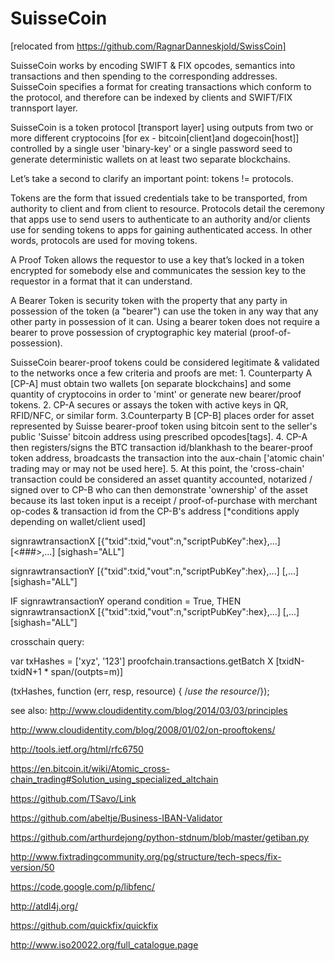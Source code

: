 SuisseCoin  
==========
[relocated from https://github.com/RagnarDanneskjold/SwissCoin]

SuisseCoin works by encoding SWIFT & FIX opcodes, semantics into transactions and then spending to the corresponding addresses. SuisseCoin specifies a format for creating transactions which conform to the protocol, and therefore can be indexed by clients and SWIFT/FIX trannsport layer.

SuisseCoin is a token protocol [transport layer] using outputs from two or more different cryptocoins [for ex - bitcoin[client]and dogecoin[host]] controlled by a single user 'binary-key' or a single password seed to generate deterministic wallets on at least two separate blockchains.

Let’s take a second to clarify an important point: tokens != protocols.

Tokens are the form that issued credentials take to be transported, from authority to client and from client to resource. Protocols detail the ceremony that apps use to send users to authenticate to an authority and/or clients use for sending tokens to apps for gaining authenticated access. In other words, protocols are used for moving tokens.

A Proof Token allows the requestor to use a key that’s locked in a token encrypted for somebody else and communicates the session key to the requestor in a format that it can understand.

A Bearer Token is security token with the property that any party in possession of the token (a "bearer") can use the token in any way that any other party in possession of it can. Using a bearer token does not require a bearer to prove possession of cryptographic key material (proof-of-possession).

SuisseCoin bearer-proof tokens could be considered legitimate & validated to the networks once a few criteria and proofs are met: 1. Counterparty A [CP-A] must obtain two wallets [on separate blockchains] and some quantity of cryptocoins in order to 'mint' or generate new bearer/proof tokens. 2. CP-A secures or assays the token with active keys in QR, RFID/NFC, or similar form. 3.Counterparty B [CP-B] places order for asset represented by Suisse bearer-proof token using bitcoin sent to the seller's public 'Suisse' bitcoin address using prescribed opcodes[tags]. 4. CP-A then registers/signs the BTC transaction id/blankhash to the bearer-proof token address, broadcasts the transaction into the aux-chain ['atomic chain' trading may or may not be used here]. 5. At this point, the 'cross-chain' transaction could be considered an asset quantity accounted, notarized / signed over to CP-B who can then demonstrate 'ownership' of the asset because its last token input is a receipt / proof-of-purchase with merchant op-codes & transaction id from the CP-B's address [*conditions apply depending on wallet/client used]

signrawtransactionX <hex string> [{"txid":txid,"vout":n,"scriptPubKey":hex},...] [<###>,...] [sighash="ALL"]

signrawtransactionY <hex string> [{"txid":txid,"vout":n,"scriptPubKey":hex},...] [<privatekey1>,...] [sighash="ALL"]

IF signrawtransactionY operand condition = True, THEN signrawtransactionX <hex string> [{"txid":txid,"vout":n,"scriptPubKey":hex},...] [<privatekey1>,...] [sighash="ALL"]

crosschain query:

var txHashes = ['xyz', '123']
proofchain.transactions.getBatch X [txidN-txidN+1 * span/(outpts=m)]

(txHashes, function (err, resp, resource) {
/*use the resource*/});



see also:
http://www.cloudidentity.com/blog/2014/03/03/principles

http://www.cloudidentity.com/blog/2008/01/02/on-prooftokens/

http://tools.ietf.org/html/rfc6750

https://en.bitcoin.it/wiki/Atomic_cross-chain_trading#Solution_using_specialized_altchain

https://github.com/TSavo/Link

https://github.com/abeltje/Business-IBAN-Validator

https://github.com/arthurdejong/python-stdnum/blob/master/getiban.py

http://www.fixtradingcommunity.org/pg/structure/tech-specs/fix-version/50

https://code.google.com/p/libfenc/

http://atdl4j.org/

https://github.com/quickfix/quickfix

http://www.iso20022.org/full_catalogue.page

